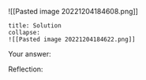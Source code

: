 ![[Pasted image 20221204184608.png]]

```ad-note
title: Solution
collapse:
![[Pasted image 20221204184622.png]]

```

Your answer:

Reflection:
